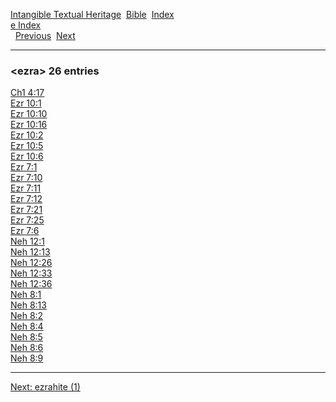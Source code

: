 [Intangible Textual Heritage](../../index)  [Bible](../index) 
[Index](index)   
[e Index](_e_)  
  [Previous](c04029)  [Next](c04031) 

------------------------------------------------------------------------

### &lt;ezra&gt; 26 entries

[Ch1 4:17](../kjv/ch1004.htm#017)  
[Ezr 10:1](../kjv/ezr010.htm#001)  
[Ezr 10:10](../kjv/ezr010.htm#010)  
[Ezr 10:16](../kjv/ezr010.htm#016)  
[Ezr 10:2](../kjv/ezr010.htm#002)  
[Ezr 10:5](../kjv/ezr010.htm#005)  
[Ezr 10:6](../kjv/ezr010.htm#006)  
[Ezr 7:1](../kjv/ezr007.htm#001)  
[Ezr 7:10](../kjv/ezr007.htm#010)  
[Ezr 7:11](../kjv/ezr007.htm#011)  
[Ezr 7:12](../kjv/ezr007.htm#012)  
[Ezr 7:21](../kjv/ezr007.htm#021)  
[Ezr 7:25](../kjv/ezr007.htm#025)  
[Ezr 7:6](../kjv/ezr007.htm#006)  
[Neh 12:1](../kjv/neh012.htm#001)  
[Neh 12:13](../kjv/neh012.htm#013)  
[Neh 12:26](../kjv/neh012.htm#026)  
[Neh 12:33](../kjv/neh012.htm#033)  
[Neh 12:36](../kjv/neh012.htm#036)  
[Neh 8:1](../kjv/neh008.htm#001)  
[Neh 8:13](../kjv/neh008.htm#013)  
[Neh 8:2](../kjv/neh008.htm#002)  
[Neh 8:4](../kjv/neh008.htm#004)  
[Neh 8:5](../kjv/neh008.htm#005)  
[Neh 8:6](../kjv/neh008.htm#006)  
[Neh 8:9](../kjv/neh008.htm#009)  

------------------------------------------------------------------------

[Next: ezrahite (1)](c04031)
